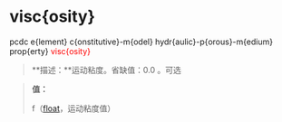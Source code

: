 # visc{osity}
pcdc e{lement} c{onstitutive}-m{odel} hydr{aulic}-p{orous}-m{edium} prop{erty} <span style='color: red;'>visc{osity}</span>
> **描述：**运动粘度。省缺值：0.0
。可选

> 
> **值：**
> 
> f（[float](数据类型/float/)，运动粘度值）

